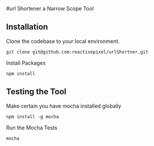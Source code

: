 #url Shortener a Narrow Scope Tool

## Installation

Clone the codebase to your local environment.

```shell
git clone git@github.com:reactivepixel/urlShortner.git
```

Install Packages

```
npm install
```

## Testing the Tool

Make certain you have mocha installed globally

```
npm install -g mocha
```

Run the Mocha Tests

```
mocha
```

